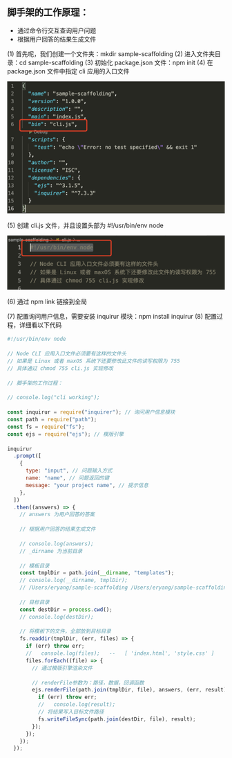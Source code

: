 ## 脚手架的工作原理：

- 通过命令行交互查询用户问题
- 根据用户回答的结果生成文件

(1) 首先呢，我们创建一个文件夹：mkdir sample-scaffolding
(2) 进入文件夹目录：cd sample-scaffolding
(3) 初始化 package.json 文件：npm init
(4) 在 package.json 文件中指定 cli 应用的入口文件

![avator](./images/26.png)

(5) 创建 cli.js 文件，并且设置头部为 #!/usr/bin/env node

![avator](./images/27.png)

(6) 通过 npm link 链接到全局

(7) 配置询问用户信息，需要安装 inquirur 模块：npm install inquirur
(8) 配置过程，详细看以下代码

```js
#!/usr/bin/env node

// Node CLI 应用入口文件必须要有这样的文件头
// 如果是 Linux 或者 maxOS 系统下还要修改此文件的读写权限为 755
// 具体通过 chmod 755 cli.js 实现修改

// 脚手架的工作过程：

// console.log("cli working");

const inquirur = require("inquirer"); // 询问用户信息模块
const path = require("path");
const fs = require("fs");
const ejs = require("ejs"); // 模版引擎

inquirur
  .prompt([
    {
      type: "input", // 问题输入方式
      name: "name", // 问题返回的键
      message: "your project name", // 提示信息
    },
  ])
  .then((answers) => {
    // answers 为用户回答的答案

    // 根据用户回答的结果生成文件

    // console.log(answers);
    // _dirname 为当前目录

    // 模板目录
    const tmplDir = path.join(__dirname, "templates");
    // console.log(__dirname, tmplDir);
    // /Users/eryang/sample-scaffolding /Users/eryang/sample-scaffolding/templates

    // 目标目录
    const destDir = process.cwd();
    // console.log(destDir);

    // 将模板下的文件，全部放到目标目录
    fs.readdir(tmplDir, (err, files) => {
      if (err) throw err;
      //   console.log(files);   --   [ 'index.html', 'style.css' ]
      files.forEach((file) => {
        // 通过模版引擎渲染文件

        // renderFile参数为：路径，数据，回调函数
        ejs.renderFile(path.join(tmplDir, file), answers, (err, result) => {
          if (err) throw err;
          //   console.log(result);
          // 将结果写入目标文件路径
          fs.writeFileSync(path.join(destDir, file), result);
        });
      });
    });
  });
```
